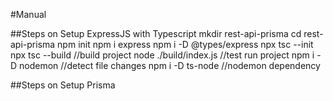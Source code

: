 #Manual

##Steps on Setup ExpressJS with Typescript
mkdir rest-api-prisma
cd rest-api-prisma
npm init
npm i express
npm i -D @types/express
npx tsc --init
npx tsc --build //build project
node ./build/index.js //test run project
npm i -D nodemon //detect file changes
npm i -D ts-node //nodemon dependency

##Steps on Setup Prisma
